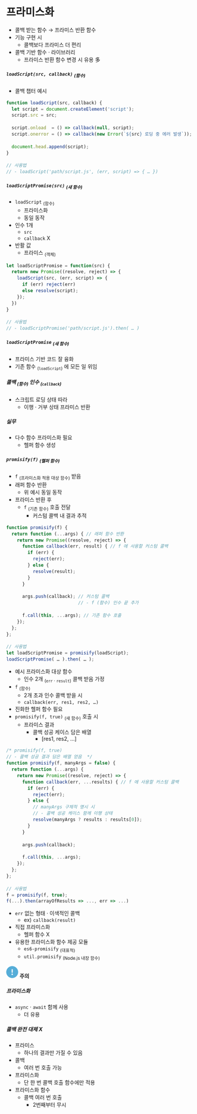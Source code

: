 프라미스화
=========

- 콜백 받는 함수 → 프라미스 반환 함수
- 기능 구현 시
  - 콜백보다 프라미스 더 편리
- 콜백 기반 함수 · 라이브러리
  - 프라미스 반환 함수 변경 시 유용 多

##### `loadScript(src, callback)` <sub>(함수)</sub>
- 콜백 챕터 예시
```javascript
function loadScript(src, callback) {
  let script = document.createElement('script');
  script.src = src;

  script.onload  = () => callback(null, script);
  script.onerror = () => callback(new Error(`${src} 로딩 중 에러 발생`));

  document.head.append(script);
}

// 사용법
// - loadScript('path/script.js', (err, script) => { … })
```
##### `loadScriptPromise(src)` <sub>(새 함수)</sub>
- `loadScript` <sub>(함수)</sub>
  - 프라미스화
  - 동일 동작
- 인수 1개
  - `src`
  - `callback` X
- 반활 값
  - 프라미스 <sub>(객체)</sub>
```javascript
let loadScriptPromise = function(src) {
  return new Promise((resolve, reject) => {
    loadScript(src, (err, script) => {
      if (err) reject(err)
      else resolve(script);
    });
  })
}

// 사용법
// - loadScriptPromise('path/script.js').then( … )
```

##### `loadScriptPromise` <sub>(새 함수)</sub>
- 프라미스 기반 코드 잘 융화
- 기존 함수 <sub>(`loadScript`)</sub> 에 모든 일 위임

##### 콜백 <sub>(함수)</sub> 인수 <sub>(`callback`)</sub>
- 스크립트 로딩 상태 따라
  - 이행 · 거부 상태 프라미스 반환

##### 실무
- 다수 함수 프라미스화 필요
  - 헬퍼 함수 생성

##### `promisify(f)` <sub>(헬퍼 함수)</sub>
- `f` <sub>(프라미스화 적용 대상 함수)</sub> 받음
- 래퍼 함수 반환
  - 위 예시 동일 동작
- 프라미스 반환 후
  - `f` <sub>(기존 함수)</sub> 호출 전달
    - 커스텀 콜백 내 결과 추적
```javascript
function promisify(f) {
  return function (...args) { // 래퍼 함수 반환
    return new Promise((resolve, reject) => {
      function callback(err, result) { // f 에 사용할 커스텀 콜백
        if (err) {
          reject(err);
        } else {
          resolve(result);
        }
      }

      args.push(callback); // 커스텀 콜백
                           // - f (함수) 인수 끝 추가

      f.call(this, ...args); // 기존 함수 호출
    });
  };
};

// 사용법
let loadScriptPromise = promisify(loadScript);
loadScriptPromise( … ).then( … );
```
- 예시 프라미스화 대상 함수
  - 인수 2개 <sub>(`err` · `result`)</sub> 콜백 받음 가정
- `f` <sub>(함수)</sub>
  - 2개 초과 인수 콜백 받을 시
  - `callback(err, res1, res2, …)`
- 진화한 헬퍼 함수 필요
- `promisify(f, true)` <sub>(새 함수)</sub> 호출 시
  - 프라미스 결과
    - 콜백 성공 케이스 담은 배열
      - [res1, res2, …]
```javascript
/* promisify(f, true)
// - 콜백 성공 결과 담은 배열 얻음  */
function promisify(f, manyArgs = false) {
  return function (...args) {
    return new Promise((resolve, reject) => {
      function callback(err, ...results) { // f 에 사용할 커스텀 콜백
        if (err) {
          reject(err);
        } else {
          // manyArgs 구체적 명시 시
          // - 콜백 성공 케이스 함께 이행 상태
          resolve(manyArgs ? results : results[0]);
        }
      }

      args.push(callback);

      f.call(this, ...args);
    });
  };
};

// 사용법
f = promisify(f, true);
f(...).then(arrayOfResults => ..., err => ...)
```
- `err` 없는 형태 · 이색적인 콜백
  - ex&#41; `callback(result)`
- 직접 프라미스화
  - 헬퍼 함수 X
- 유용한 프라미스화 함수 제공 모듈
  - `es6-promisify` <sub>(대표적)</sub>
  - `util.promisify` <sub>(Node.js 내장 함수)</sub>

<img class="icon" src="../../images/commons/icons/circle-exclamation-solid.svg" /> **주의**

##### 프라미스화
  - `async` · `await` 함께 사용
    - 더 유용

##### 콜백 완전 대체 X
- 프라미스
  - 하나의 결과만 가질 수 있음
- 콜백
  - 여러 번 호출 가능
- 프라미스화
  - 단 한 번 콜백 호출 함수에만 적용
- 프라미스화 함수
  - 콜백 여러 번 호출
    - 2번째부터 무시
